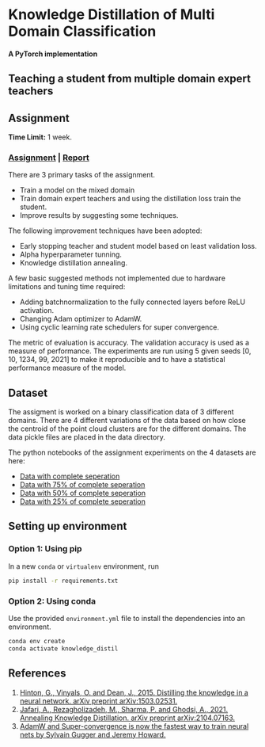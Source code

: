 # Knowledge Distillation of Multi Domain Classification
#### A PyTorch implementation
## Teaching a student from multiple domain expert teachers

## Assignment

__Time Limit:__ 1 week.

### [Assignment](https://github.com/ankur-98/Multi-domain-Knowledge-Distillation/blob/master/MiniProject.pdf) | [Report](https://github.com/ankur-98/Multi-domain-Knowledge-Distillation/blob/master/Report.pdf)

There are 3 primary tasks of the assignment.
* Train a model on the mixed domain
* Train domain expert teachers and using the distillation loss train the student.
* Improve results by suggesting some techniques.

The following improvement techniques have been adopted:
* Early stopping teacher and student model based on least validation loss.
* Alpha hyperparameter tunning.
* Knowledge distillation annealing.

A few basic suggested methods not implemented due to hardware limitations and tuning time required:
* Adding batchnormalization to the fully connected layers before ReLU activation.
* Changing Adam optimizer to AdamW.
* Using cyclic learning rate schedulers for super convergence.

The metric of evaluation is accuracy. The validation accuracy is used as a measure of performance. The experiments are run using 5 given seeds [0, 10, 1234, 99, 2021] to make it reproducible and to have a statistical performance measure of the model.

## Dataset

The assigment is worked on a binary classification data of 3 different domains. There are 4 different variations of the data based on how close the centroid of the point cloud clusters are for the different domains. The data pickle files are placed in the data directory.

The python notebooks of the assignment experiments on the 4 datasets are here:
* [Data with complete seperation](https://github.com/ankur-98/Multi-domain-Knowledge-Distillation/blob/master/MiniProject_d1.00.ipynb)
* [Data with 75% of complete seperation](https://github.com/ankur-98/Multi-domain-Knowledge-Distillation/blob/master/MiniProject_d0.75.ipynb)
* [Data with 50% of complete seperation](https://github.com/ankur-98/Multi-domain-Knowledge-Distillation/blob/master/MiniProject_d0.5.ipynb)
* [Data with 25% of complete seperation](https://github.com/ankur-98/Multi-domain-Knowledge-Distillation/blob/master/MiniProject_d0.25.ipynb)

## Setting up environment
### Option 1: Using pip

In a new `conda` or `virtualenv` environment, run

```bash
pip install -r requirements.txt
```

### Option 2: Using conda

Use the provided `environment.yml` file to install the dependencies into an environment.

```bash
conda env create
conda activate knowledge_distil
```

## References
1. [Hinton, G., Vinyals, O. and Dean, J., 2015. Distilling the knowledge in a neural network. arXiv preprint arXiv:1503.02531.](https://arxiv.org/pdf/1503.02531.pdf)
2. [Jafari, A., Rezagholizadeh, M., Sharma, P. and Ghodsi, A., 2021. Annealing Knowledge Distillation. arXiv preprint arXiv:2104.07163.](https://aclanthology.org/2021.eacl-main.212.pdf)
3. [AdamW and Super-convergence is now the fastest way to train neural nets by Sylvain Gugger and Jeremy Howard.](https://www.fast.ai/2018/07/02/adam-weight-decay/)

